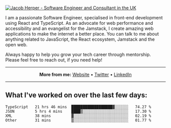 [![Jacob Herper - Software Engineer and Consultant in the UK](https://res.cloudinary.com/jacobherper/image/upload/v1641506277/gh-image.png)](https://jacobherper.com/)

I am a passionate Software Engineer, specialised in front-end development using React and TypeScript. As an advocate for web performance and accessibility and an evangelist for the Jamstack, I create amazing web applications to make the internet a better place. You can talk to me about anything related to JavaScript, the React ecosystem, Jamstack and the open web.

Always happy to help you grow your tech career through mentorship. Please feel free to reach out, if you need help!

---

<p align="center">
  <strong>More from me:</strong> 
  <a href="https://jacobherper.com/">Website</a> •
  <a href="https://twitter.com/intent/follow?screen_name=jakeherp&tw_p=followbutton">Twitter</a> •
  <a href="https://www.linkedin.com/in/jacobherper/">LinkedIn</a>
</p>

---

## What I've worked on over the last few days:

<!--START_SECTION:waka-->

```text
TypeScript   21 hrs 46 mins  ██████████████████▓░░░░░░   74.27 %
JSON         5 hrs 4 mins    ████▒░░░░░░░░░░░░░░░░░░░░   17.30 %
XML          38 mins         ▓░░░░░░░░░░░░░░░░░░░░░░░░   02.19 %
Other        31 mins         ▒░░░░░░░░░░░░░░░░░░░░░░░░   01.77 %
```

<!--END_SECTION:waka-->

